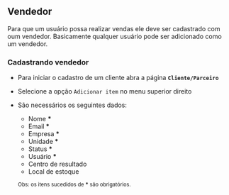 ## Vendedor

Para que um usuário possa realizar vendas ele deve ser cadastrado com oum vendedor.
Basicamente qualquer usuário pode ser adicionado como um vendedor.

### Cadastrando vendedor

- Para iniciar o cadastro de um cliente abra a página **`Cliente/Parceiro`**
- Selecione a opção `Adicionar item` no menu superior direito
- São necessários os seguintes dados:
  - Nome **\***
  - Email **\***
  - Empresa **\***
  - Unidade **\***
  - Status **\***
  - Usuário **\***
  - Centro de resultado
  - Local de estoque

  <sub>Obs: os itens sucedidos de **\*** são obrigatórios.</sub>
<br>
